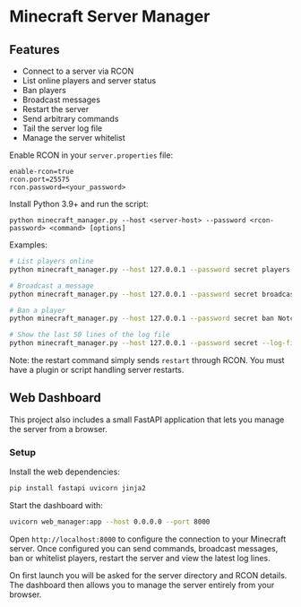 # Minecraft Server Manager

## Features

- Connect to a server via RCON
- List online players and server status
- Ban players
- Broadcast messages
- Restart the server
- Send arbitrary commands
- Tail the server log file
- Manage the server whitelist

Enable RCON in your `server.properties` file:

```
enable-rcon=true
rcon.port=25575
rcon.password=<your_password>
```

Install Python 3.9+ and run the script:

```
python minecraft_manager.py --host <server-host> --password <rcon-password> <command> [options]
```

Examples:

```bash
# List players online
python minecraft_manager.py --host 127.0.0.1 --password secret players

# Broadcast a message
python minecraft_manager.py --host 127.0.0.1 --password secret broadcast "Server maintenance soon!"

# Ban a player
python minecraft_manager.py --host 127.0.0.1 --password secret ban Notch

# Show the last 50 lines of the log file
python minecraft_manager.py --host 127.0.0.1 --password secret --log-file /path/to/latest.log logs --lines 50
```

Note: the restart command simply sends `restart` through RCON. You must have a plugin or script handling server restarts.

## Web Dashboard

This project also includes a small FastAPI application that lets you manage the server from a browser.

### Setup

Install the web dependencies:

```bash
pip install fastapi uvicorn jinja2
```

Start the dashboard with:

```bash
uvicorn web_manager:app --host 0.0.0.0 --port 8000
```

Open `http://localhost:8000` to configure the connection to your Minecraft server. Once configured you can send commands, broadcast messages, ban or whitelist players, restart the server and view the latest log lines.

On first launch you will be asked for the server directory and RCON details. The dashboard then allows you to manage the server entirely from your browser.
